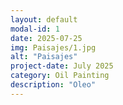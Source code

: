 ```yaml
---
layout: default
modal-id: 1
date: 2025-07-25
img: Paisajes/1.jpg
alt: "Paisajes"
project-date: July 2025
category: Oil Painting
description: "Oleo"
---
```

